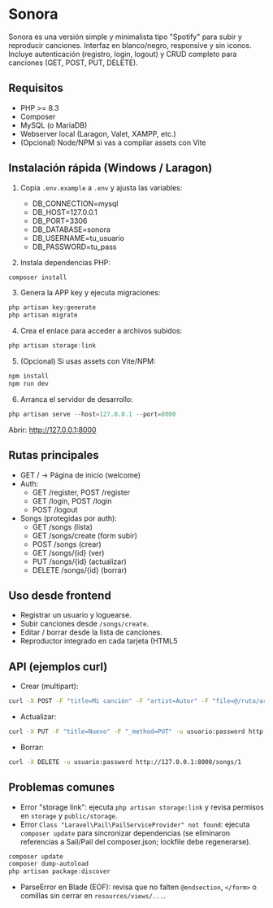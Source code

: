 # Sonora

Sonora es una versión simple y minimalista tipo "Spotify" para subir y reproducir canciones. Interfaz en blanco/negro, responsive y sin iconos. Incluye autenticación (registro, login, logout) y CRUD completo para canciones (GET, POST, PUT, DELETE).

## Requisitos
- PHP >= 8.3
- Composer
- MySQL (o MariaDB)
- Webserver local (Laragon, Valet, XAMPP, etc.)
- (Opcional) Node/NPM si vas a compilar assets con Vite

## Instalación rápida (Windows / Laragon)
1. Copia `.env.example` a `.env` y ajusta las variables:
   - DB_CONNECTION=mysql
   - DB_HOST=127.0.0.1
   - DB_PORT=3306
   - DB_DATABASE=sonora
   - DB_USERNAME=tu_usuario
   - DB_PASSWORD=tu_pass

2. Instala dependencias PHP:
```powershell
composer install
```

3. Genera la APP key y ejecuta migraciones:
```powershell
php artisan key:generate
php artisan migrate
```

4. Crea el enlace para acceder a archivos subidos:
```powershell
php artisan storage:link
```

5. (Opcional) Si usas assets con Vite/NPM:
```powershell
npm install
npm run dev
```

6. Arranca el servidor de desarrollo:
```powershell
php artisan serve --host=127.0.0.1 --port=8000
```
Abrir: http://127.0.0.1:8000

## Rutas principales
- GET / -> Página de inicio (welcome)
- Auth:
  - GET /register, POST /register
  - GET /login, POST /login
  - POST /logout
- Songs (protegidas por auth):
  - GET /songs (lista)
  - GET /songs/create (form subir)
  - POST /songs (crear)
  - GET /songs/{id} (ver)
  - PUT /songs/{id} (actualizar)
  - DELETE /songs/{id} (borrar)

## Uso desde frontend
- Registrar un usuario y loguearse.
- Subir canciones desde `/songs/create`.
- Editar / borrar desde la lista de canciones.
- Reproductor integrado en cada tarjeta (HTML5 <audio>).

## API (ejemplos curl)
- Crear (multipart):
```bash
curl -X POST -F "title=Mi canción" -F "artist=Autor" -F "file=@/ruta/archivo.mp3" -u usuario:password http://127.0.0.1:8000/songs
```
- Actualizar:
```bash
curl -X PUT -F "title=Nuevo" -F "_method=PUT" -u usuario:password http://127.0.0.1:8000/songs/1
```
- Borrar:
```bash
curl -X DELETE -u usuario:password http://127.0.0.1:8000/songs/1
```

## Problemas comunes
- Error "storage link": ejecuta `php artisan storage:link` y revisa permisos en `storage` y `public/storage`.
- Error `Class "Laravel\Pail\PailServiceProvider" not found`: ejecuta `composer update` para sincronizar dependencias (se eliminaron referencias a Sail/Pail del composer.json; lockfile debe regenerarse).
```powershell
composer update
composer dump-autoload
php artisan package:discover
```
- ParseError en Blade (EOF): revisa que no falten `@endsection`, `</form>` o comillas sin cerrar en `resources/views/...`.

